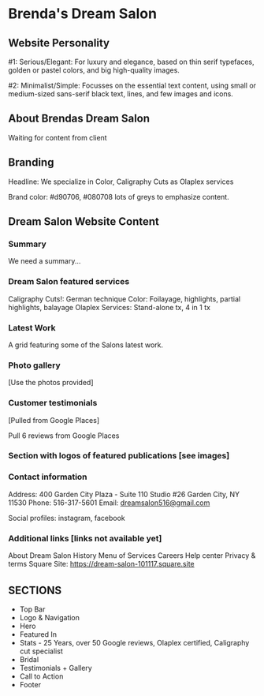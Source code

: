 # Brenda's Dream Salon

## Website Personality

#1: Serious/Elegant: For luxury and elegance, based on thin serif typefaces, golden or pastel colors, and big high-quality images.

#2: Minimalist/Simple: Focusses on the essential text content, using small or medium-sized sans-serif black text, lines, and few images and icons.

## About Brendas Dream Salon

Waiting for content from client

## Branding

Headline: We specialize in Color, Caligraphy Cuts as Olaplex services

Brand color: #d90706, #080708
lots of greys to emphasize content.

## Dream Salon Website Content

### Summary

We need a summary...

### Dream Salon featured services

Caligraphy Cuts!: German technique
Color: Foilayage, highlights, partial highlights, balayage
Olaplex Services: Stand-alone tx, 4 in 1 tx

### Latest Work

A grid featuring some of the Salons latest work.

### Photo gallery

[Use the photos provided]

### Customer testimonials

[Pulled from Google Places]

Pull 6 reviews from Google Places

### Section with logos of featured publications [see images]

### Contact information

Address: 400 Garden City Plaza - Suite 110 Studio #26 Garden City, NY 11530
Phone: 516-317-5601
Email: dreamsalon516@gmail.com

Social profiles: instagram, facebook

### Additional links [links not available yet]

About Dream Salon
History
Menu of Services
Careers
Help center
Privacy & terms
Square Site: https://dream-salon-101117.square.site

######

## SECTIONS

- Top Bar
- Logo & Navigation
- Hero
- Featured In
- Stats - 25 Years, over 50 Google reviews, Olaplex certified, Caligraphy cut specialist
- Bridal
- Testimonials + Gallery
- Call to Action
- Footer
